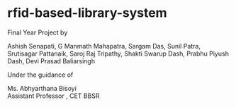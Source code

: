 # rfid-based-library-system
 Final Year Project by
 
 Ashish Senapati,
 G Manmath Mahapatra,
 Sargam Das,
 Sunil Patra,
 Srutisagar Pattanaik,
 Saroj Raj Tripathy,
 Shakti Swarup Dash,
 Prabhu Piyush Dash,
 Devi Prasad Baliarsingh
 
 
 Under the guidance of 
 
 Ms.  Abhyarthana Bisoyi     
 Assistant Professor , CET BBSR
 
 
